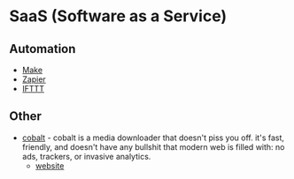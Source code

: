 # SaaS (Software as a Service)

## Automation

- [Make](https://www.make.com/)
- [Zapier](https://zapier.com/)
- [IFTTT](https://ifttt.com/)

## Other

- [cobalt](https://github.com/imputnet/cobalt) - cobalt is a media downloader that doesn't piss you off. it's fast, friendly, and doesn't have any bullshit that modern web is filled with: no ads, trackers, or invasive analytics.
  - [website](https://cobalt.tools/)
